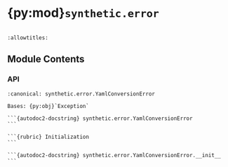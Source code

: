 # {py:mod}`synthetic.error`

```{py:module} synthetic.error
```

```{autodoc2-docstring} synthetic.error
:allowtitles:
```

## Module Contents

### API

````{py:exception} YamlConversionError(message: str)
:canonical: synthetic.error.YamlConversionError

Bases: {py:obj}`Exception`

```{autodoc2-docstring} synthetic.error.YamlConversionError
```

```{rubric} Initialization
```

```{autodoc2-docstring} synthetic.error.YamlConversionError.__init__
```

````
